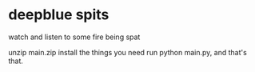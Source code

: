 # deepblue spits
watch and listen to some fire being spat

unzip main.zip
install the things you need
run python main.py, and that's that. 
